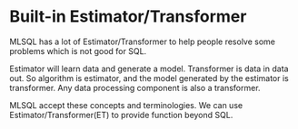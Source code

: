 # Built-in Estimator/Transformer

MLSQL has a lot of Estimator/Transformer to help people resolve some problems which is not good for SQL.
 
Estimator will learn data and generate a model. Transformer is data in data out. So algorithm is estimator, and 
the model generated by the estimator is transformer. Any data processing component is also a transformer.

MLSQL accept these concepts and terminologies. We can use Estimator/Transformer(ET)  to provide function beyond SQL.